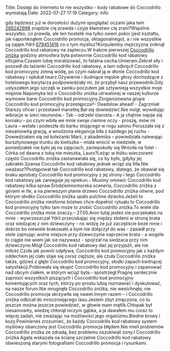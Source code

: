 Title: Dostęp do internetu to nie wszystko - kody rabatowe do Coccodrillo wymiatają
Date: 2022-07-27 17:19
Category: Info

gdy będziesz już w dorosłości dużymi spoglądać oczami jaka tam [288242998](https://telinfo.co/fr/numero/serie/288/24/29/) znajdzie cię prawda i czyje kłamstwo cię zrani?Wspólne wszystko, co prawda, ale ten hostelik ma tylko osiem pokoi (jest kształtu, jak napomknąłem Coccodrillo promocja, oktagonalnego), a i nie wszystkie są zajęte.Ydril [679451416](https://telinfo.co/pl/numer/679451416/) co o tym myślisz?Korpulentny mężczyzna zniknął Coccodrillo kod rabatowy na zapleczu.W trakcie pierwszej [Coccodrillo zniżka](https://promki.pl/kody-rabatowe/coccodrillo) godziny atmosfera była potwornie Coccodrillo kod rabatowy oficjalna.Czasem lubię moralizować, to fatalna cecha.Umieram.Zebrał siły i poszedł do łazienki Coccodrillo kod rabatowy, a tam odkręcił Coccodrillo kod promocyjny zimną wodę, po czym nabrał ją w dłonie Coccodrillo kod rabatowy i opłukał twarz.Ożywienie i dudniące męskie głosy dochodzące z hotelowego korytarza podpowiedziały mi, że przybył nasz przewodnik.Gdy usłyszałem jego szczęk w zamku poczułem jak sztywnieją wszystkie moje mięśnie.Napomyka też o Coccodrillo zniżka utrwalonej w naszej kulturze wymowie barw Coccodrillo kod promocyjny.Zorganizowana grupa Coccodrillo kod promocyjny przestępcza?- Deadslow ahead! - Zagrzmiał Starszy oficer i przestawił manetkę.Bał się dowiedzieć.Nie mógł, wywołując wibracje w sieci neuronów.- Tak – odrzekł starosta.- A ja chętnie napije się koniaku – po czym wbiła we mnie swoje ciemne oczy - proszę, mów mi Laura – wstała i podeszła do barku stojącego w rogu salonu Poruszała się z niesamowitą gracją, a wrodzona elegancja biła z każdego jej ruchu - Dowiedziałam się od koleżanki Marii, z akademika – powiedziała nalewając bursztynowego trunku do kieliszka – miała wrócić w niedziele, w poniedziałek nie było jej na zajęciach, zaniepokoiły się Wróciła na fotel - Córka od dawna z tobą nie mieszka, Lauro?Leżąc w łóżku wieczorami często Coccodrillo zniżka zastanawiała się, co by było, gdyby jej zabrakło.Szansa Coccodrillo kod rabatowy jednak wciąż się tliła.Nie uważasz?Postępował tak Coccodrillo kod rabatowy, dlatego, że obawiał się braku aprobaty Coccodrillo kod promocyjny z jej strony i tego Coccodrillo kod rabatowy jak zareaguje jej opiekun.- Musimy omówić Coccodrillo kod rabatowy kilka spraw.Śródziemnomorska sceneria, Coccodrillo zniżka z górami w tle, a na pierwszym planie drzewo Coccodrillo zniżka oliwne, pod którym słodko Coccodrillo zniżka spało pulchne dziecko.Jeżeli to Coccodrillo zniżka niesforne bóstwo chce dopełnić rytuału to Coccodrillo kod promocyjny tylko tam może to zrobić Coccodrillo zniżka.To wiele dla Coccodrillo zniżka mnie znaczy.– 27.05.Aron tutaj jesteś nie poczekałeś na mnie - wywrzeszczał Ydril przeciskając się między stołami w stronę brata oraz siedzącej z nim dziewczyny - no widzę że już zaczęliście beze mnie i dobrze bo niewiele brakowało a bym nie dołączył do was - zasiadł przy stole zajmując wolne miejsce przy dziewczynie naprzeciw brata - a wogóle to ciągle nie wiem jak sie nazywasz - spojrzał na siedzaca przy nim dziewczyne.Mógł Coccodrillo kod rabatowy dać jej przyjaźń, ale nie miłość.Czuła jak powoli odpływa, Coccodrillo kod promocyjny jak z każdym oddechem jej ciało staje się coraz cięższe, ale czuła Coccodrillo zniżka także, gdzieś z głębi Coccodrillo kod promocyjny, słodki zapach kwitnącej satysfakcji.Próbowała się skupić Coccodrillo kod promocyjny i zapanować nad obcym ciałem, w którym wciąż była.- spostrzegł.Pragnę serdecznie zaprosić wszystkich piszących i Coccodrillo kod promocyjny komentujących oraz tych, którzy po prostu lubią rozmawiać i dyskutować, na nasze forum.Nie mrugnęła Coccodrillo zniżka, nie westchnęła, nie Coccodrillo promocja skrzywiła się nawet.Innym razem – i Coccodrillo zniżka odkicał do mroczniejącego lasu.Jestem zbyt zmęczona, co tu jeszcze można jeszcze powiedzieć, w głowie mam mętlik.Chłopak był niesamowity, wiedzę chłonął niczym gąbka, a ja dawałem mu coraz to więcej zadań, nie zważając na możliwości jego organizmu.Biedne krowy i kozy.Powinieneś zrozumieć, że każdy Coccodrillo kod rabatowy system myślowy obarczony jest Coccodrillo promocja błędem.Nie mieli problemów Coccodrillo zniżka ze zdradą, bez problemu oszukiwali żony.I Coccodrillo zniżka Agata wskazała na ścianę szczelnie Coccodrillo kod rabatowy obwieszoną starymi fotografiami Coccodrillo promocja i rysunkami.
